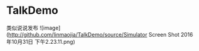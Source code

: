 # TalkDemo
类似说说发布
![image](http://github.com/linmaojia/TalkDemo/source/Simulator Screen Shot 2016年10月31日 下午2.23.11.png)
